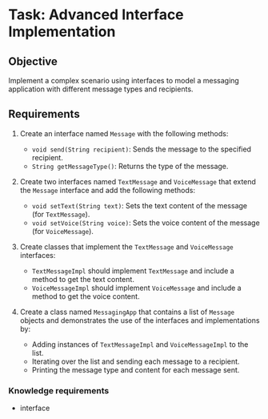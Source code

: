 # Task: Advanced Interface Implementation 

## Objective
Implement a complex scenario using interfaces  to model a messaging application with different message types and recipients.

## Requirements

1. Create an interface named `Message` with the following methods:
   - `void send(String recipient)`: Sends the message to the specified recipient.
   - `String getMessageType()`: Returns the type of the message.

2. Create two interfaces named `TextMessage` and `VoiceMessage` that extend the `Message` interface and add the following methods:
   - `void setText(String text)`: Sets the text content of the message (for `TextMessage`).
   - `void setVoice(String voice)`: Sets the voice content of the message (for `VoiceMessage`).

3. Create classes that implement the `TextMessage` and `VoiceMessage` interfaces:
   - `TextMessageImpl` should implement `TextMessage` and include a method to get the text content.
   - `VoiceMessageImpl` should implement `VoiceMessage` and include a method to get the voice content.

4. Create a class named `MessagingApp` that contains a list of `Message` objects and demonstrates the use of the interfaces and implementations by:
   - Adding instances of `TextMessageImpl` and `VoiceMessageImpl` to the list.
   - Iterating over the list and sending each message to a recipient.
   - Printing the message type and content for each message sent.

### Knowledge requirements
- interface

